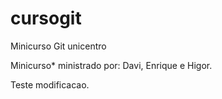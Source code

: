 # cursogit
Minicurso Git unicentro

Minicurso* ministrado por: Davi, Enrique e Higor.

Teste modificacao.
